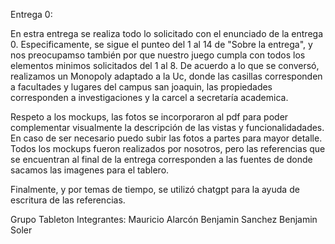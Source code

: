 Entrega 0:

En estra entrega se realiza todo lo solicitado con el enunciado de la entrega 0. Especificamente, se sigue el punteo del 1 al 14 de "Sobre la entrega", y nos preocupamso también por que nuestro juego cumpla con todos los elementos minimos solicitados del 1 al 8. De acuerdo a lo que se conversó, realizamos un Monopoly adaptado a la Uc, donde las casillas corresponden a facultades y lugares del campus san joaquin, las propiedades corresponden a investigaciones y la carcel a secretaría academica.

Respeto a los mockups, las fotos se incorporaron al pdf para poder complementar visualmente la descripción de las vistas y funcionalidadades. En caso de ser necesario puedo subir las fotos a partes para mayor detalle. Todos los mockups fueron realizados por nosotros, pero las referencias que se encuentran al final de la entrega corresponden a las fuentes de donde sacamos las imagenes para el tablero.

Finalmente, y por temas de tiempo, se utilizó chatgpt para la ayuda de escritura de las referencias.

Grupo Tableton
Integrantes:
Mauricio Alarcón
Benjamin Sanchez
Benjamin Soler